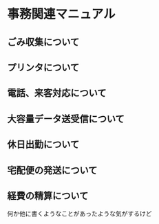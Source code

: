 # 事務関連マニュアル
## ごみ収集について
## プリンタについて
## 電話、来客対応について
## 大容量データ送受信について
## 休日出勤について
## 宅配便の発送について
## 経費の精算について

何か他に書くようなことがあったような気がするけど

